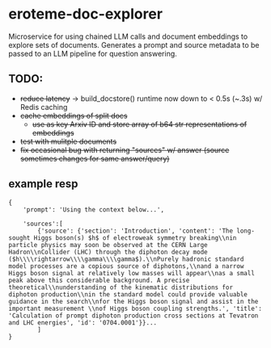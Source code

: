 # eroteme-doc-explorer
Microservice for using chained LLM calls and document embeddings to explore sets of documents. Generates a prompt and source metadata to be passed to an LLM pipeline for question answering.

## TODO:
- ~~reduce latency~~ -> build_docstore() runtime now down to < 0.5s (~.3s) w/ Redis caching
- ~~cache embeddings of split docs~~
    - ~~use as key Arxiv ID and store array of b64 str representations of embeddings~~
- ~~test with mulitple documents~~
- ~~fix occasional bug with returning "sources" w/ answer (source sometimes changes for same answer/query)~~

## example resp
```
{
    'prompt': 'Using the context below...',
    
    'sources':[
        {'source': {'section': 'Introduction', 'content': 'The long-sought Higgs boson(s) $h$ of electroweak symmetry breaking\\nin particle physics may soon be observed at the CERN Large Hadron\\nCollider (LHC) through the diphoton decay mode ($h\\\\rightarrow\\\\gamma\\\\gamma$).\\nPurely hadronic standard model processes are a copious source of diphotons,\\nand a narrow Higgs boson signal at relatively low masses will appear\\nas a small peak above this considerable background. A precise theoretical\\nunderstanding of the kinematic distributions for diphoton production\\nin the standard model could provide valuable guidance in the search\\nfor the Higgs boson signal and assist in the important measurement \\nof Higgs boson coupling strengths.', 'title': 'Calculation of prompt diphoton production cross sections at Tevatron and LHC energies', 'id': '0704.0001'}}...
        ]
}
```